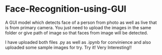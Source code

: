 # Face-Recognition-using-GUI

A GUI model which detects face of a person from photo as well as live that is from primary camera.
You just need to upload the images in the same folder or give path of image so that faces from image will be detected.

I have uploaded both files .py as well as .ipynb for convinience and also uploaded some sample images for try.
Try it! Very Interesting!!
